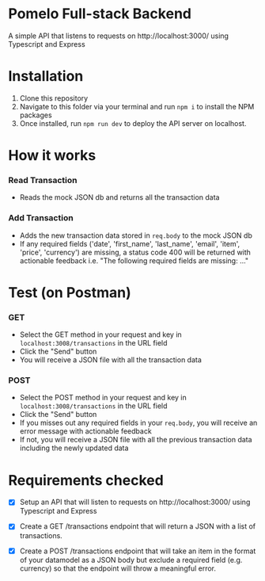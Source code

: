 # Pomelo Full-stack Backend

A simple API that listens to requests on http://localhost:3000/ using Typescript and Express

# Installation

1. Clone this repository
2. Navigate to this folder via your terminal and run ```npm i``` to install the NPM packages
3. Once installed, run `npm run dev` to deploy the API server on localhost.

#  How it works

### Read Transaction
- Reads the mock JSON db and returns all the transaction data

### Add Transaction
- Adds the new transaction data stored in ```req.body``` to the mock JSON db
- If any required fields ('date', 'first_name', 'last_name', 'email', 'item', 'price', 'currency') are missing, a status code 400 will be returned with actionable feedback i.e. "The following required fields are missing: ..."

# Test (on Postman)

### GET 
- Select the GET method in your request and key in ```localhost:3008/transactions``` in the URL field
- Click the "Send" button
- You will receive a JSON file with all the transaction data

### POST 
- Select the POST method in your request and key in ```localhost:3008/transactions``` in the URL field
- Click the "Send" button
- If you misses out any required fields in your ```req.body```, you will receive an error message with actionable feedback
- If not, you will receive a JSON file with all the previous transaction data including the newly updated data

# Requirements checked
- [x] Setup an API that will listen to requests on http://localhost:3000/ using Typescript and Express
- [x] Create a GET /transactions endpoint that will return a JSON with a list of transactions. 
- [x] Create a POST /transactions endpoint that will take an item in the format of your datamodel as a JSON body but exclude a required field (e.g. currency) so that the endpoint will throw a meaningful error.



